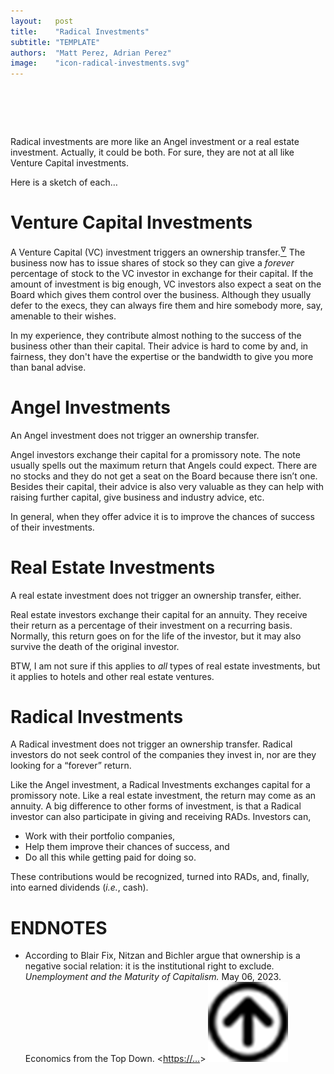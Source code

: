 ```yaml
---
layout:   post
title:    "Radical Investments"
subtitle: "TEMPLATE"
authors:  "Matt Perez, Adrian Perez"
image:    "icon-radical-investments.svg"
---
```


<div style="display:none;">
 <p><span class="_paradigm">Radical</span> investments are more like an Angel investment or a real estate investment. For sure, they are not at all like Venture Capital investments.</p>
</div>

<h1>&nbsp;</h1>
 <p><span class="_paradigm">Radical</span> investments are more like an Angel investment or a real estate investment. Actually, it could be both. For sure, they are not at all like Venture Capital investments.</p>
 <p>Here is a sketch of each&hellip;</p>
 
<h1>Venture Capital Investments</h1>
 <p>A Venture Capital (VC) investment triggers an ownership transfer.<a href="#en01"><sup id="bm01">&hairsp;&nabla;&hairsp;</sup></a> The business now has to issue shares of stock so they can give a <em>forever</em> percentage of stock to the VC investor in exchange for their capital. If the amount of investment is big enough, VC investors also expect a seat on the Board which gives them control over the business. Although they usually defer to the execs, they can always fire them and hire somebody more, say, amenable to their wishes.</p>
 <p>In my experience, they contribute almost nothing to the success of the business other than their capital. Their advice is hard to come by and, in fairness, they don't have the expertise or the bandwidth to give you more than banal advise.</p>
 
<h1>Angel Investments</h1>
 <p>An Angel investment does not trigger an ownership transfer.</p>
 <p>Angel investors exchange their capital for a promissory note. The note usually spells out the maximum return that Angels could expect. There are no stocks and they do not get a seat on the Board because there isn&rsquo;t one. Besides their capital, their advice is also very valuable as they can help with raising further capital, give business and industry advice, etc.</p>
 <p>In general, when they offer advice it is to improve the chances of success of their investments.</p>

<h1>Real Estate Investments</h1>
 <p>A real estate investment does not trigger an ownership transfer, either.</p>
 <p>Real estate investors exchange their capital for an annuity. They receive their return as a percentage of their investment on a recurring basis. Normally, this return goes on for the life of the investor, but it may also survive the death of the original investor.</p>
 <p>BTW, I am not sure if this applies to <em>all</em> types of real estate investments, but it applies to hotels and other real estate ventures.</p>

<h1>Radical Investments</h1>
 <p>A <span class="_paradigm">Radical</span> investment does not trigger an ownership transfer. <span class="_paradigm">Radical</span> investors do not seek control of the companies they invest in, nor are they looking for a &ldquo;forever&rdquo; return.</p>
 <p>Like the Angel investment, a <span class="_paradigm">Radical</span> Investments exchanges capital for a promissory note. Like a real estate investment, the return may come as an annuity. A big difference to other forms of investment, is that a <span class="_paradigm">Radical</span> investor can also participate in giving and receiving <span class="_paradigm">RAD</span>s. Investors can,</p>
  <ul>
   <li>Work with their portfolio companies,</li>
   <li>Help them improve their chances of success, and</li>
   <li>Do all this while getting paid for doing so.</li>
  </ul>
   <p>These contributions would be recognized, turned into <span class="_paradigm">RAD</span>s, and, finally, into earned dividends (<em>i.e.</em>, cash).</p>

<h1 class="_section">ENDNOTES</h1>
 <ul>
  <li id="en01">
   <p class="_list-item">
    According to Blair Fix, Nitzan and Bichler argue that <span class="_quotespan">ownership is a negative social relation: it is the institutional right to exclude.</span>
    <em>Unemployment and the Maturity of Capitalism.</em>
    May 06, 2023.
    Economics from the Top Down.
    &lt;<a href="https://…" target="_blank">https://…</a>&gt;
    <a class="_uparrow" href="#bm01"><img src="/assets/img/arrow-up-icon.png"></a>
   </p>
  </li>
 </ul>